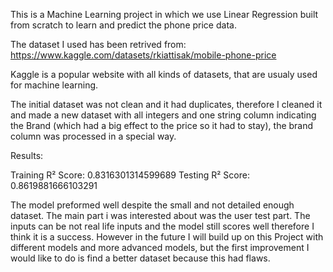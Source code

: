 This is a Machine Learning project in which we use 
Linear Regression built from scratch to learn and 
predict the phone price data.

The dataset I used has been retrived from: 
https://www.kaggle.com/datasets/rkiattisak/mobile-phone-price

Kaggle is a popular website with all kinds of datasets,
that are usualy used for machine learning.

The initial dataset was not clean and it had duplicates,
therefore I cleaned it and made a new dataset with all
integers and one string column indicating the Brand (which
had a big effect to the price so it had to stay), the brand
column was processed in a special way.

Results:

Training R² Score: 0.8316301314599689
Testing R² Score: 0.8619881666103291

The model preformed well despite the small and not detailed 
enough dataset. The main part i was interested about was 
the user test part. The inputs can be not real life inputs 
and the model still scores well therefore I think it is a 
success. However in the future I will build up on this Project
with different models and more advanced models, but the first
improvement I would like to do is find a better dataset because 
this had flaws.
